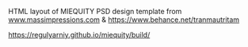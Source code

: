 HTML layout of MIEQUITY PSD design template from www.massimpressions.com & https://www.behance.net/tranmautritam

https://regulyarniy.github.io/miequity/build/ 
